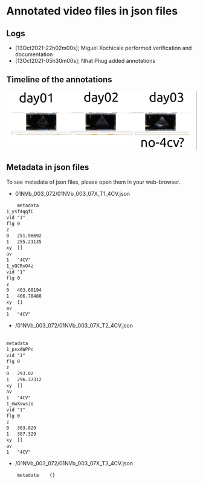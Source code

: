 # Annotated video files in json files

## Logs
* [13Oct2021-22h02m00s]; Miguel Xochicale performed verification and documentation 
* [13Oct2021-05h30m00s]; Nhat Phug added annotations

## Timeline of the annotations 
![fig](annotations.png)

## Metadata in json files
To see metadata of json files, please open them in your web-browser.

* 01NVb_003_072/01NVb_003_07X_T1_4CV.json
```
	metadata	
1_ysf4qqfC	
vid	"1"
flg	0
z	
0	251.98692
1	255.21135
xy	[]
av	
1	"4CV"
1_yQCRxO4z	
vid	"1"
flg	0
z	
0	403.68194
1	406.78488
xy	[]
av	
1	"4CV"

``` 

* /01NVb_003_072/01NVb_003_07X_T2_4CV.json
```
	
metadata	
1_psxAWPPc	
vid	"1"
flg	0
z	
0	293.02
1	296.37312
xy	[]
av	
1	"4CV"
1_mwXvwsJo	
vid	"1"
flg	0
z	
0	303.829
1	307.329
xy	[]
av	
1	"4CV"
```

* /01NVb_003_072/01NVb_003_07X_T3_4CV.json
``` 
	metadata	{}

```  
